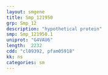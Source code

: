 ```yaml
---
layout: smgene
title: Smp_121950
grp: Smp_12
description: "hypothetical protein"
smp: Smp_121950.1
uniprot: "G4VAU6"
length:  2232
cdd: "cl09392, pfam05918"
kk: ns
categories: sm
---
```

